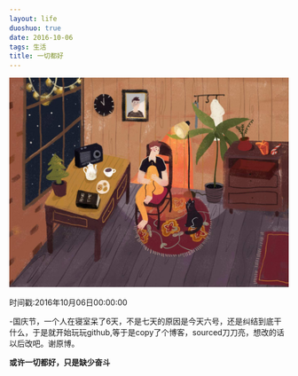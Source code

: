 ```yaml
---
layout: life
duoshuo: true
date: 2016-10-06
tags: 生活
title: 一切都好
---
```

![nami](/life/2016/2016res/2016-08-10.jpg)

时间戳:2016年10月06日00:00:00

-国庆节，一个人在寝室呆了6天，不是七天的原因是今天六号，还是纠结到底干什么，于是就开始玩玩github,等于是copy了个博客，sourced刀刀亮，想改的话以后改吧。谢原博。

  **或许一切都好，只是缺少奋斗**
